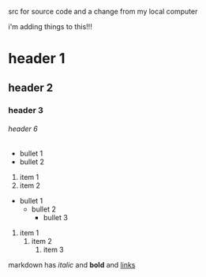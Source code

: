 src for source code and a change from my local computer


i'm adding things to this!!!

# header 1

## header 2

### header 3

###### header 6

- bullet 1
- bullet 2

1. item 1
1. item 2

- bullet 1
    - bullet 2
        - bullet 3

1. item 1
    1. item 2
         1. item 3

markdown has *italic* and **bold** and [links](https://help.github.com/articles/markdown-basics/)

